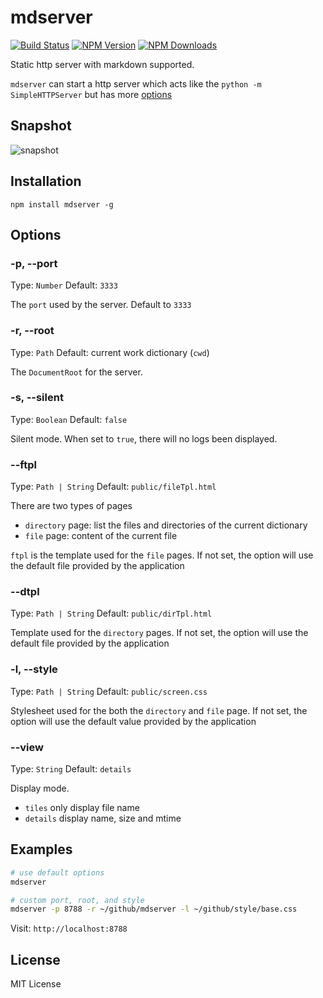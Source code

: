 mdserver
==============

 [![Build Status](https://api.travis-ci.org/zhiyelee/mdserver.svg)](http://travis-ci.org/zhiyelee/mdserver)
[![NPM Version](http://img.shields.io/npm/v/mdserver.svg?style=flat)](https://www.npmjs.org/package/mdserver)
[![NPM Downloads](https://img.shields.io/npm/dm/mdserver.svg?style=flat)](https://www.npmjs.org/package/mdserver)

Static http server with markdown supported.

`mdserver` can start a http server which acts like the `python -m SimpleHTTPServer` but has more [options](#options)


## Snapshot

![snapshot](https://github.com/zhiyelee/mdserver/raw/master/snapshot.gif)

## Installation

    npm install mdserver -g

## Options

### -p, --port

Type: `Number`
Default: `3333`

The `port` used by the server. Default to `3333`

### -r, --root

Type: `Path`
Default: current work dictionary (`cwd`)

The `DocumentRoot` for the server.

### -s, --silent

Type: `Boolean`
Default: `false`

Silent mode. When set to `true`, there will no logs been displayed.

### --ftpl

Type: `Path | String`
Default: `public/fileTpl.html`

There are two types of pages  
* `directory` page:  list the files and directories of the current dictionary
* `file` page:  content of the current file

`ftpl` is the template used for the `file` pages.  If not set, the option will use the default file provided by the application

### --dtpl

Type: `Path | String`
Default: `public/dirTpl.html`

Template used for the `directory` pages.  If not set, the option will use the default file provided by the application

### -l, --style

Type: `Path | String`
Default: `public/screen.css`

Stylesheet used for the both the `directory` and `file` page. If not set, the option will use the default value provided by the application


### --view

Type: `String`
Default: `details`

Display mode.
* `tiles` only display file name
* `details` display name, size and mtime

## Examples

```sh
# use default options
mdserver

# custom port, root, and style
mdserver -p 8788 -r ~/github/mdserver -l ~/github/style/base.css
```

Visit: `http://localhost:8788 `

## License

MIT License

